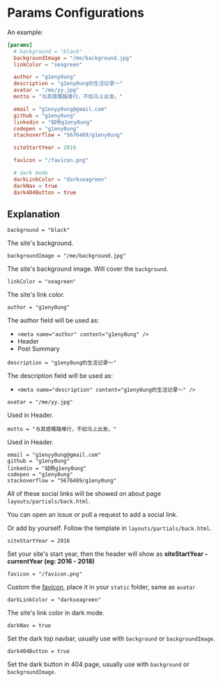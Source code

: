 # Params Configurations

An example:

```toml
[params]
  # background = "black"
  backgroundImage = "/me/background.jpg"
  linkColor = "seagreen"

  author = "g1eny0ung"
  description = "g1eny0ung的生活记录～"
  avatar = "/me/yy.jpg"
  motto = "与其感慨路难行，不如马上出发。"

  email = "g1enyy0ung@gmail.com"
  github = "g1eny0ung"
  linkedin = "钺杨g1eny0ung"
  codepen = "g1eny0ung"
  stackoverflow = "5676489/g1eny0ung"

  siteStartYear = 2016

  favicon = "/favicon.png"

  # dark mode
  darkLinkColor = "darkseagreen"
  darkNav = true
  dark404Button = true
```

## Explanation

`background = "black"`

The site's background.

`backgroundImage = "/me/background.jpg"`

The site's background image. Will cover the `background`.

`linkColor = "seagreen"`

The site's link color.

`author = "g1eny0ung"`

The author field will be used as:

- `<meta name="author" content="g1eny0ung" />`
- Header
- Post Summary

`description = "g1eny0ung的生活记录～"`

The description field will be used as:

- `<meta name="description" content="g1eny0ung的生活记录～" />`

`avatar = "/me/yy.jpg"`

Used in Header.

`motto = "与其感慨路难行，不如马上出发。"`

Used in Header.

`email = "g1enyy0ung@gmail.com"`<br />
`github = "g1eny0ung"`<br />
`linkedin = "钺杨g1eny0ung"`<br />
`codepen = "g1eny0ung"`<br />
`stackoverflow = "5676489/g1eny0ung"`

All of these social links will be showed on about page `layouts/partials/back.html`.

You can open an issue or pull a request to add a social link.

Or add by yourself. Follow the template in `layouts/partials/back.html`.

`siteStartYear = 2016`

Set your site's start year, then the header will show as **siteStartYear - currentYear (eg: 2016 - 2018)**

`favicon = "/favicon.png"`

Custom the [favicon](https://en.wikipedia.org/wiki/Favicon), place it in your `static` folder, same as `avatar`

`darkLinkColor = "darkseagreen"`

The site's link color in dark mode.

`darkNav = true`

Set the dark top navbar, usually use with `background` or `backgroundImage`.

`dark404Button = true`

Set the dark button in 404 page, usually use with `background` or `backgroundImage`.
